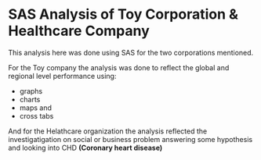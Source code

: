 # SAS  Analysis of Toy Corporation & Healthcare Company

This analysis here was done using SAS for the two corporations mentioned. 

For the Toy company the analysis was done to reflect the global and regional level performance using:
- graphs 
- charts
- maps and 
- cross tabs

And for the Helathcare organization the analysis reflected the investigatigation on social or business problem answering some hypothesis and looking into CHD  **(Coronary heart disease)**
